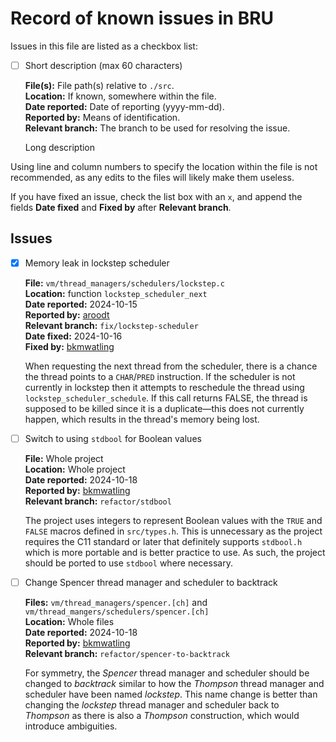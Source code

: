 # Record of known issues in BRU

Issues in this file are listed as a checkbox list:
- [ ] Short description (max 60 characters)

  **File(s):** File path(s) relative to `./src`.  
  **Location:** If known, somewhere within the file.  
  **Date reported:** Date of reporting (yyyy-mm-dd).  
  **Reported by:** Means of identification.  
  **Relevant branch:** The branch to be used for resolving the issue.

  Long description

Using line and column numbers to specify the location within the file is not  
recommended, as any edits to the files will likely make them useless.

If you have fixed an issue, check the list box with an `x`, and append the
fields **Date fixed** and **Fixed by** after **Relevant branch**.

## Issues

- [x] Memory leak in lockstep scheduler

  **File:** `vm/thread_managers/schedulers/lockstep.c`  
  **Location:** function `lockstep_scheduler_next`  
  **Date reported:** 2024-10-15  
  **Reported by:** [aroodt][aroodt]  
  **Relevant branch:** `fix/lockstep-scheduler`  
  **Date fixed:** 2024-10-16  
  **Fixed by:** [bkmwatling][bkmwatling]

  When requesting the next thread from the scheduler, there is a chance the
  thread points to a `CHAR`/`PRED` instruction. If the scheduler is not
  currently in lockstep then it attempts to reschedule the thread using
  `lockstep_scheduler_schedule`. If this call returns FALSE, the thread is
  supposed to be killed since it is a duplicate—this does not currently happen,
  which results in the thread's memory being lost.

- [ ] Switch to using `stdbool` for Boolean values

  **File:** Whole project  
  **Location:** Whole project  
  **Date reported:** 2024-10-18  
  **Reported by:** [bkmwatling][bkmwatling]  
  **Relevant branch:** `refactor/stdbool`

  The project uses integers to represent Boolean values with the `TRUE` and
  `FALSE` macros defined in `src/types.h`. This is unnecessary as the project
  requires the C11 standard or later that definitely supports `stdbool.h` which
  is more portable and is better practice to use. As such, the project should be
  ported to use `stdbool` where necessary.

- [ ] Change Spencer thread manager and scheduler to backtrack

  **Files:** `vm/thread_managers/spencer.[ch]` and
    `vm/thread_mangers/schedulers/spencer.[ch]`  
  **Location:** Whole files  
  **Date reported:** 2024-10-18  
  **Reported by:** [bkmwatling][bkmwatling]  
  **Relevant branch:** `refactor/spencer-to-backtrack`

  For symmetry, the _Spencer_ thread manager and scheduler should be changed to
  _backtrack_ similar to how the _Thompson_ thread manager and scheduler have
  been named _lockstep_. This name change is better than changing the _lockstep_
  thread manager and scheduler back to _Thompson_ as there is also a _Thompson_
  construction, which would introduce ambiguities.

<!-- NOTE: links to profile webpages associated with your slug/identifier -->
[aroodt]: https://www.github.com/aroodt
[bkmwatling]: https://www.gitlab.com/bkmwatling
